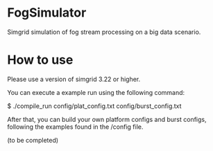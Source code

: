 # FogSimulator
Simgrid simulation of fog stream processing on a big data scenario.

# How to use
Please use a version of simgrid 3.22 or higher.

You can execute a example run using the following command:

$ ./compile_run config/plat_config.txt config/burst_config.txt

After that, you can build your own platform configs and burst configs, following the examples found in the /config file.

(to be completed)